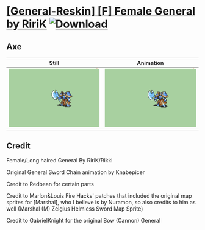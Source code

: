 # [\[General-Reskin\] \[F\] Female General by RiriK](./) [![Download](https://img.shields.io/badge/Download--red?style=social&logo=github)](https://minhaskamal.github.io/DownGit/#/home?url=https://github.com/Klokinator/FE-Repo/tree/main/Battle%20Animations%2FInfantry%20-%20Knights%2C%20Generals%2C%20Armors%2F%5BGeneral-Reskin%5D%20%5BF%5D%20Female%20General%20by%20RiriK%2F3.%20Axe)

## Axe

| Still | Animation |
| :---: | :-------: |
| ![Axe still](./Axe_000.png) | ![Axe](./Axe.gif) |

## Credit

Female/Long haired General By RiriK/Rikki

Original General Sword Chain animation by Knabepicer

Credit to Redbean for certain parts

Credit to  Marlon&Louis Fire Hacks' patches that included the original map sprites for [Marshal], who I believe is by Nuramon, so also credits to him as well (Marshal (M) Zelgius Helmless Sword Map Sprite)

Credit to GabrielKnight for the original Bow (Cannon) General
